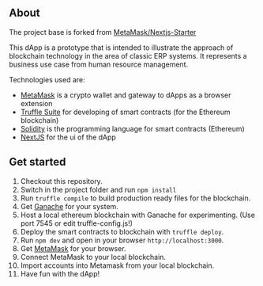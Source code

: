 ## About

The project base is forked from [MetaMask/Nextjs-Starter](https://github.com/MetaMask/Nextjs-Starter)

This dApp is a prototype that is intended to illustrate the approach of blockchain technology in the area of classic ERP systems. It represents a business use case from human resource management.

Technologies used are:
- [MetaMask](https://metamask.io/) is a crypto wallet and gateway to dApps as a browser extension
- [Truffle Suite](https://trufflesuite.com/) for developing of smart contracts (for the Ethereum blockchain)
- [Solidity](https://docs.soliditylang.org/en/latest/) is the programming language for smart contracts (Ethereum)
- [NextJS](https://nextjs.org/) for the ui of the dApp

## Get started
1. Checkout this repository.
2. Switch in the project folder and run `npm install`
3. Run `truffle compile` to build production ready files for the blockchain.
4. Get [Ganache](https://trufflesuite.com/ganache/) for your system.
5. Host a local ethereum blockchain with Ganache for experimenting. (Use port 7545 or edit truffle-config.js!)
6. Deploy the smart contracts to blockchain with `truffle deploy`.
7. Run `npm dev` and open in your browser `http://localhost:3000`.
8. Get [MetaMask](https://metamask.io/) for your browser.
9. Connect MetaMask to your local blockchain.
10. Import accounts into Metamask from your local blockchain.
11. Have fun with the dApp!
